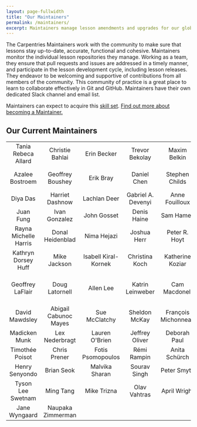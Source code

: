 ```yaml
---
layout: page-fullwidth
title: "Our Maintainers"
permalink: /maintainers/
excerpt: Maintainers manage lesson amendments and upgrades for our global Carpentries Community.
---
```


The Carpentries Maintainers work with the community to make sure that lessons stay up-to-date, accurate, functional and cohesive. 
Maintainers monitor the individual lesson repositories they manage. Working as a team, they ensure that pull requests and issues are 
addressed in a timely manner, and 
participate in the lesson development cycle, including lesson releases. They endeavor to be welcoming and supportive of 
contributions from all members of the community. This community of practice is a great place to learn to collaborate 
effectively in Git and GitHub. Maintainers have their own dedicated Slack channel and 
email list.

Maintainers can expect to acquire this [skill set](https://github.com/carpentries/commons/blob/master/text-for-maintainers.md). 
[Find out more about becoming a Maintainer.](https://docs.carpentries.org/topic_folders/maintainers/index.html)

## Our Current Maintainers 

|       |          |   |  |||
| :-------------: |:-------------:| :-----:|:-------------: |:-------------:| :-----:|
| Tania Rebeca Allard | Christie Bahlai | Erin Becker | Trevor Bekolay | Maxim Belkin | John Blischak | 
| Azalee Bostroem | Geoffrey Boushey | Erik Bray | Daniel Chen | Stephen Childs | Ana Costa Conrado |    
| Diya Das | Harriet Dashnow | Lachlan Deer | Gabriel A. Devenyi | Anne Fouilloux | Auriel Fournier | 
| Juan Fung | Ivan Gonzalez | John Gosset | Denis Haine | Sam Hames | Jessica Hamrick | 
| Rayna Michelle Harris | Donal Heidenblad | Nima Hejazi | Joshua Herr | Peter R. Hoyt | Daisie Huang | 
| Kathryn Dorsey Huff | Mike Jackson | Isabell Kiral-Kornek | Christina Koch | Katherine Koziar | Mateusz Kuzak | 
| Geoffrey LaFlair | Doug Latornell | Allen Lee | Katrin Leinweber | Cam Macdonell | Paula Andrea Martinez Villegas | 
| David Mawdsley | Abigail Cabunoc Mayes | Sue McClatchy | Sheldon McKay | François Michonneau | Colin Morris | 
| Madicken Munk | Lex Nederbragt | Lauren O'Brien | Jeffrey Oliver | Deborah Paul | Will Pitchers | 
| Timothée Poisot | Chris Prener | Fotis Psomopoulos | Rémi Rampin | Anita Schürch | Janani Selvaraj | 
| Henry Senyondo | Brian Seok | Malvika Sharan | Sourav Singh | Peter Smyth | Ashwin Srinath | 
| Tyson Lee Swetnam | Ming Tang | Mike Trizna | Olav Vahtras | April Wright | Tom Wright |    
| Jane Wyngaard | Naupaka Zimmerman | |||||


